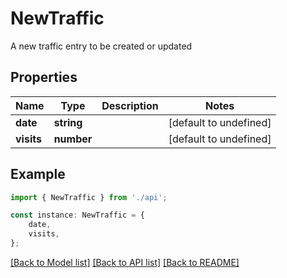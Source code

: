 # NewTraffic

A new traffic entry to be created or updated

## Properties

Name | Type | Description | Notes
------------ | ------------- | ------------- | -------------
**date** | **string** |  | [default to undefined]
**visits** | **number** |  | [default to undefined]

## Example

```typescript
import { NewTraffic } from './api';

const instance: NewTraffic = {
    date,
    visits,
};
```

[[Back to Model list]](../README.md#documentation-for-models) [[Back to API list]](../README.md#documentation-for-api-endpoints) [[Back to README]](../README.md)
